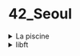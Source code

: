 # 42_Seoul

<details><summary>La piscine</summary>
- Shell
- C
- rush
- bsq
</details>  

<details><summary>libft</summary>
- atoi, itoa
- bzero
- calloc
- isalnum, isalpha, isascii, isdigit, isprint
- lstnew, lstadd_front, lstadd_back, lstlast, lstsize, lstdelone, lstclear, lstiter, lstmap
- memchr, memcmp, memcpy, memmove, memset
- putchar_fd, putendl_fd, putnbr_fd, putstr_fd
- split
- strchr, strdup, stritri, strjoin, strlcat, strlcpy, strlen, strmapi, strncmp, strnstr, strrchr, strtrim, substr
- tolower, toupper
</details>
